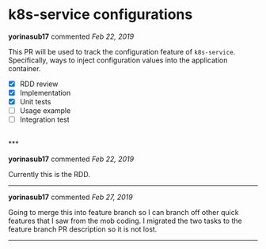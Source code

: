 # k8s-service configurations

**yorinasub17** commented *Feb 22, 2019*

This PR will be used to track the configuration feature of `k8s-service`. Specifically, ways to inject configuration values into the application container.

- [x] RDD review
- [x] Implementation
- [x] Unit tests
- [ ] Usage example
- [ ] Integration test
<br />
***


**yorinasub17** commented *Feb 22, 2019*

Currently this is the RDD.
***

**yorinasub17** commented *Feb 27, 2019*

Going to merge this into feature branch so I can branch off other quick features that I saw from the mob coding. I migrated the two tasks to the feature branch PR description so it is not lost.
***

